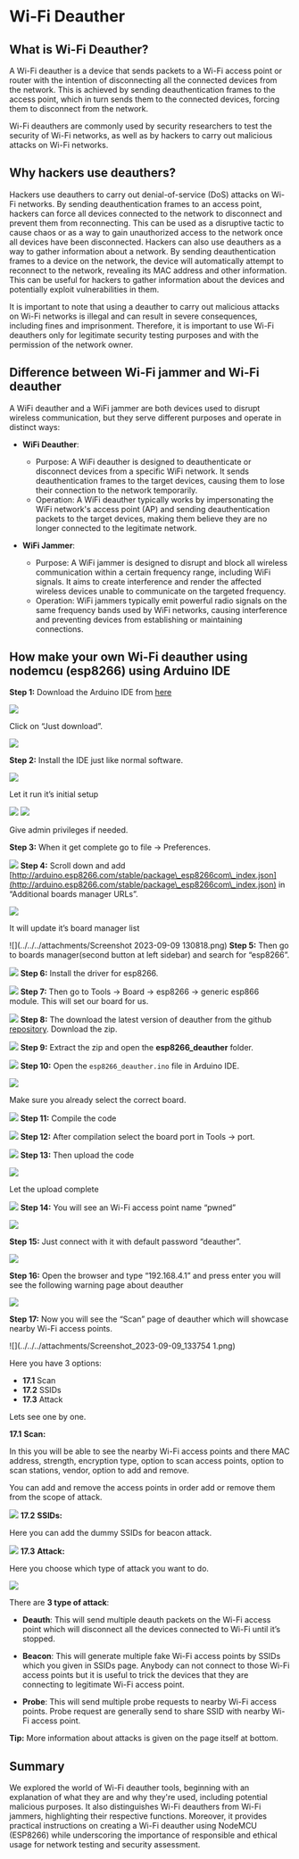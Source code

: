 # **Wi-Fi Deauther**

## **What is Wi-Fi Deauther?**

A Wi-Fi deauther is a device that sends packets to a Wi-Fi access point or router with the intention of disconnecting all the connected devices from the network. This is achieved by sending deauthentication frames to the access point, which in turn sends them to the connected devices, forcing them to disconnect from the network.

Wi-Fi deauthers are commonly used by security researchers to test the security of Wi-Fi networks, as well as by hackers to carry out malicious attacks on Wi-Fi networks.

## **Why hackers use deauthers?**

Hackers use deauthers to carry out denial-of-service (DoS) attacks on Wi-Fi networks. By sending deauthentication frames to an access point, hackers can force all devices connected to the network to disconnect and prevent them from reconnecting. This can be used as a disruptive tactic to cause chaos or as a way to gain unauthorized access to the network once all devices have been disconnected. Hackers can also use deauthers as a way to gather information about a network. By sending deauthentication frames to a device on the network, the device will automatically attempt to reconnect to the network, revealing its MAC address and other information. This can be useful for hackers to gather information about the devices and potentially exploit vulnerabilities in them.

It is important to note that using a deauther to carry out malicious attacks on Wi-Fi networks is illegal and can result in severe consequences, including fines and imprisonment. Therefore, it is important to use Wi-Fi deauthers only for legitimate security testing purposes and with the permission of the network owner.

## **Difference between Wi-Fi jammer and Wi-Fi deauther**

A WiFi deauther and a WiFi jammer are both devices used to disrupt wireless communication, but they serve different purposes and operate in distinct ways:

- **WiFi Deauther**:
    - Purpose: A WiFi deauther is designed to deauthenticate or disconnect devices from a specific WiFi network. It sends deauthentication frames to the target devices, causing them to lose their connection to the network temporarily.
    - Operation: A WiFi deauther typically works by impersonating the WiFi network's access point (AP) and sending deauthentication packets to the target devices, making them believe they are no longer connected to the legitimate network.

- **WiFi Jammer**:
    - Purpose: A WiFi jammer is designed to disrupt and block all wireless communication within a certain frequency range, including WiFi signals. It aims to create interference and render the affected wireless devices unable to communicate on the targeted frequency.
    - Operation: WiFi jammers typically emit powerful radio signals on the same frequency bands used by WiFi networks, causing interference and preventing devices from establishing or maintaining connections.

## **How make your own Wi-Fi deauther using nodemcu (esp8266) using Arduino IDE**

**Step 1:** Download the Arduino IDE from [here](https://www.arduino.cc/en/software)

![](../../../attachments/Screenshot_2023-09-09_120758.png)

Click on “Just download”.

![](../../../attachments/Screenshot_2023-09-09_120812.png)

**Step 2:** Install the IDE just like normal software.

![](../../../attachments/Screenshot_2023-09-09_121009.png)

Let it run it’s initial setup

![](../../../attachments/Screenshot_2023-09-09_121044.png)
![](../../../attachments/Screenshot_2023-09-09_121100.png)

Give admin privileges if needed.

**Step 3:** When it get complete go to file → Preferences.

![](../../../attachments/Screenshot_2023-09-09_121537.png)
**Step 4:** Scroll down and add [http://arduino.esp8266.com/stable/package\_esp8266com\_index.json](http://arduino.esp8266.com/stable/package\_esp8266com\_index.json) in “Additional boards manager URLs”.

![](../../../attachments/Screenshot_2023-09-09_130813.png)

It will update it’s board manager list

![](../../../attachments/Screenshot 2023-09-09 130818.png)
**Step 5:** Then go to boards manager(second button at left sidebar) and search for “esp8266”.

![](../../../attachments/Screenshot_2023-09-09_130848.png)
**Step 6:** Install the driver for esp8266.

![](../../../attachments/Screenshot_2023-09-09_130936.png)
**Step 7:** Then go to Tools → Board → esp8266 → generic esp866 module. This will set our board for us.

![](../../../attachments/Screenshot_2023-09-09_131002.png)
**Step 8:** The download the latest version of deauther from the github [repository](https://github.com/spacehuhntech/esp8266\_deauther). Download the zip.

![](../../../attachments/Screenshot_2023-09-09_131616.png)
**Step 9:** Extract the zip and open the **esp8266\_deauther** folder.

![](../../../attachments/Screenshot_2023-09-09_131659.png)
**Step 10:** Open the `esp8266_deauther.ino` file in Arduino IDE.

![](../../../attachments/Screenshot_2023-09-09_132128.png)

Make sure you already select the correct board.

![](../../../attachments/Screenshot_2023-09-09_131002.png)
**Step 11:** Compile the code

![](../../../attachments/Screenshot_2023-09-09_132209.png)
**Step 12:** After compilation select the board port in Tools → port.

![](../../../attachments/Screenshot_2023-09-09_132607.png)
**Step 13:** Then upload the code

![](../../../attachments/Screenshot_2023-09-09_132633.png)

Let the upload complete

![](../../../attachments/Screenshot_2023-09-09_133150.png)
**Step 14:** You will see an Wi-Fi access point name “pwned”

![](../../../attachments/Screenshot_2023-09-09_133224.png)

**Step 15:** Just connect with it with default password “deauther”.

![](../../../attachments/Screenshot_2023-09-09_133411.png)

**Step 16:** Open the browser and type “192.168.4.1” and press enter you will see the following warning page about deauther

![](../../../attachments/Screenshot_2023-09-09_133520.png)

**Step 17:** Now you will see the “Scan” page of deauther which will showcase nearby Wi-Fi access points.

![](../../../attachments/Screenshot_2023-09-09_133754 1.png)

Here you have 3 options:

- **17.1** Scan
- **17.2** SSIDs
- **17.3** Attack

Lets see one by one.

**17.1**  **Scan:**

In this you will be able to see the nearby Wi-Fi access points and there MAC address, strength, encryption type, option to scan access points, option to scan stations, vendor, option to add and remove.

You can add and remove the access points in order add or remove them from the scope of attack.

![](../../../attachments/Screenshot_2023-09-09_133754.png)
**17.2** **SSIDs:**

Here you can add the dummy SSIDs for beacon attack.

![](../../../attachments/Screenshot_2023-09-09_133821.png)
**17.3** **Attack:**

Here you choose which type of attack you want to do.

![](../../../attachments/Screenshot_2023-09-09_133821.png)

There are **3 type of attack**:

- **Deauth**: This will send multiple deauth packets on the Wi-Fi access point which will disconnect all the devices connected to Wi-Fi until it’s stopped.

- **Beacon**: This will generate multiple fake Wi-Fi access points by SSIDs which you given in SSIDs page. Anybody can not connect to those Wi-Fi access points but it is useful to trick the devices that they are connecting to legitimate Wi-Fi access point.

- **Probe**: This will send multiple probe requests to nearby Wi-Fi access points. Probe request are generally send to share SSID with nearby Wi-Fi access point.

**Tip:** More information about attacks is given on the page itself at bottom.

## **Summary**

We explored the world of Wi-Fi deauther tools, beginning with an explanation of what they are and why they're used, including potential malicious purposes. It also distinguishes Wi-Fi deauthers from Wi-Fi jammers, highlighting their respective functions. Moreover, it provides practical instructions on creating a Wi-Fi deauther using NodeMCU (ESP8266) while underscoring the importance of responsible and ethical usage for network testing and security assessment.
